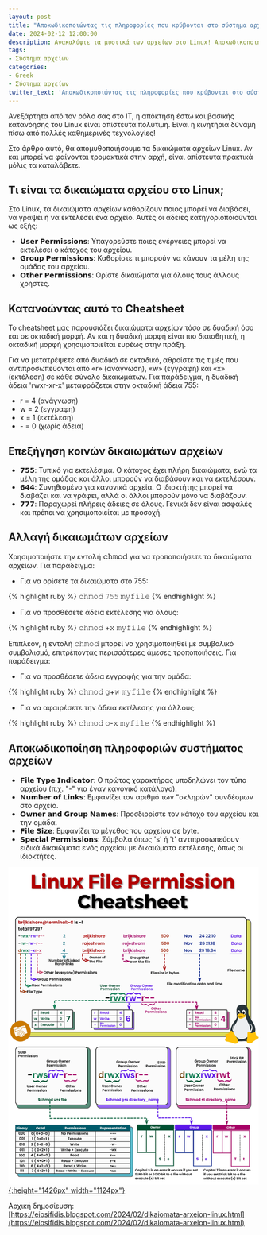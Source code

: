 ```yaml
---
layout: post
title: "Αποκωδικοποιώντας τις πληροφορίες που κρύβονται στο σύστημα αρχείων του Linux"
date: 2024-02-12 12:00:00
description: Ανακαλύψτε τα μυστικά των αρχείων στο Linux! Αποκωδικοποιήστε τις κρυμμένες πληροφορίες και βελτιώστε την κατανόησή σας για το σύστημα αρχείων.
tags:
- Σύστημα αρχείων
categories:
- Greek
- Σύστημα αρχείων
twitter_text: 'Αποκωδικοποιώντας τις πληροφορίες που κρύβονται στο σύστημα αρχείων του Linux'
---
```


Ανεξάρτητα από τον ρόλο σας στο IT, η απόκτηση έστω και βασικής κατανόησης του Linux είναι απίστευτα πολύτιμη. Είναι η κινητήρια δύναμη πίσω από πολλές καθημερινές τεχνολογίες!  
  
Στο άρθρο αυτό, θα απομυθοποιήσουμε τα δικαιώματα αρχείων Linux. Αν και μπορεί να φαίνονται τρομακτικά στην αρχή, είναι απίστευτα πρακτικά μόλις τα καταλάβετε.  
  
## Τι είναι τα δικαιώματα αρχείου στο Linux;

Στο Linux, τα δικαιώματα αρχείων καθορίζουν ποιος μπορεί να διαβάσει, να γράψει ή να εκτελέσει ένα αρχείο. Αυτές οι άδειες κατηγοριοποιούνται ως εξής:  
  
* 𝗨𝘀𝗲𝗿 𝗣𝗲𝗿𝗺𝗶𝘀𝘀𝗶𝗼𝗻𝘀: Υπαγορεύστε ποιες ενέργειες μπορεί να εκτελέσει ο κάτοχος του αρχείου.  
* 𝗚𝗿𝗼𝘂𝗽 𝗣𝗲𝗿𝗺𝗶𝘀𝘀𝗶𝗼𝗻𝘀: Καθορίστε τι μπορούν να κάνουν τα μέλη της ομάδας του αρχείου.  
* 𝗢𝘁𝗵𝗲𝗿 𝗣𝗲𝗿𝗺𝗶𝘀𝘀𝗶𝗼𝗻𝘀: Ορίστε δικαιώματα για όλους τους άλλους χρήστες.  
  

## Κατανοώντας αυτό το Cheatsheet

Το cheatsheet μας παρουσιάζει δικαιώματα αρχείων τόσο σε δυαδική όσο και σε οκταδική μορφή. Αν και η δυαδική μορφή είναι πιο διαισθητική, η οκταδική μορφή χρησιμοποιείται ευρέως στην πράξη.  
  
Για να μετατρέψετε από δυαδικό σε οκταδικό, αθροίστε τις τιμές που αντιπροσωπεύονται από «r» (ανάγνωση), «w» (εγγραφή) και «x» (εκτέλεση) σε κάθε σύνολο δικαιωμάτων. Για παράδειγμα, η δυαδική άδεια 'rwxr-xr-x' μεταφράζεται στην οκταδική άδεια 755:  
  
* r = 4 (ανάγνωση)  
* w = 2 (εγγραφη)  
* x = 1 (εκτέλεση)  
* \- = 0 (χωρίς άδεια)  
  

## Επεξήγηση κοινών δικαιωμάτων αρχείων

* 𝟳𝟱𝟱: Τυπικό για εκτελέσιμα. Ο κάτοχος έχει πλήρη δικαιώματα, ενώ τα μέλη της ομάδας και άλλοι μπορούν να διαβάσουν και να εκτελέσουν.   
* 𝟲𝟰𝟰: Συνηθισμένο για κανονικά αρχεία. Ο ιδιοκτήτης μπορεί να διαβάζει και να γράφει, αλλά οι άλλοι μπορούν μόνο να διαβάζουν.    
* 𝟳𝟳𝟳: Παραχωρεί πλήρεις άδειες σε όλους. Γενικά δεν είναι ασφαλές και πρέπει να χρησιμοποιείται με προσοχή.  
  

## Αλλαγή δικαιωμάτων αρχείων

Χρησιμοποιήστε την εντολή **𝚌𝚑𝚖𝚘𝚍** για να τροποποιήσετε τα δικαιώματα αρχείων. Για παράδειγμα:  
  
* Για να ορίσετε τα δικαιώματα στο 755:

{% highlight ruby %}
𝚌𝚑𝚖𝚘𝚍 𝟽𝟻𝟻 𝚖𝚢𝚏𝚒𝚕𝚎
{% endhighlight %}
  
* Για να προσθέσετε άδεια εκτέλεσης για όλους:

{% highlight ruby %}
𝚌𝚑𝚖𝚘𝚍 +𝚡 𝚖𝚢𝚏𝚒𝚕𝚎
{% endhighlight %}
  
Επιπλέον, η εντολή 𝚌𝚑𝚖𝚘𝚍 μπορεί να χρησιμοποιηθεί με συμβολικό συμβολισμό, επιτρέποντας περισσότερες άμεσες τροποποιήσεις. Για παράδειγμα:  
  
* Για να προσθέσετε άδεια εγγραφής για την ομάδα:

{% highlight ruby %}
𝚌𝚑𝚖𝚘𝚍 𝚐+𝚠 𝚖𝚢𝚏𝚒𝚕𝚎
{% endhighlight %}

* Για να αφαιρέσετε την άδεια εκτέλεσης για άλλους:

{% highlight ruby %}
𝚌𝚑𝚖𝚘𝚍 𝚘-𝚡 𝚖𝚢𝚏𝚒𝚕𝚎
{% endhighlight %}
  

## Aποκωδικοποίηση πληροφοριών συστήματος αρχείων

* 𝗙𝗶𝗹𝗲 𝗧𝘆𝗽𝗲 𝗜𝗻𝗱𝗶𝗰𝗮𝘁𝗼𝗿: Ο πρώτος χαρακτήρας υποδηλώνει τον τύπο αρχείου (π.χ. "-" για έναν κανονικό κατάλογο).  
* 𝗡𝘂𝗺𝗯𝗲𝗿 𝗼𝗳 𝗟𝗶𝗻𝗸𝘀: Εμφανίζει τον αριθμό των "σκληρών" συνδέσμων στο αρχείο.  
* 𝗢𝘄𝗻𝗲𝗿 𝗮𝗻𝗱 𝗚𝗿𝗼𝘂𝗽 𝗡𝗮𝗺𝗲𝘀: Προσδιορίστε τον κάτοχο του αρχείου και την ομάδα.  
* 𝗙𝗶𝗹𝗲 𝗦𝗶𝘇𝗲: Εμφανίζει το μέγεθος του αρχείου σε byte.  
* 𝗦𝗽𝗲𝗰𝗶𝗮𝗹 𝗣𝗲𝗿𝗺𝗶𝘀𝘀𝗶𝗼𝗻𝘀: Σύμβολα όπως 's' ή 't' αντιπροσωπεύουν ειδικά δικαιώματα ενός αρχείου με δικαιώματα εκτέλεσης, όπως οι ιδιοκτήτες.  

[![File Permissions](/post_images/fileSystem/file-permissions.gif "File Permissions"){:height="1426px" width="1124px"}](/post_images/fileSystem/file-permissions.gif)

Αρχική δημοσίευση:  
[https://eiosifidis.blogspot.com/2024/02/dikaiomata-arxeion-linux.html](https://eiosifidis.blogspot.com/2024/02/dikaiomata-arxeion-linux.html)
